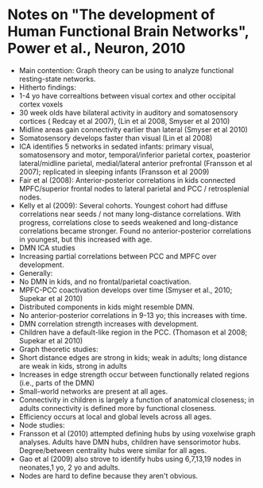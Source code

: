 # Notes on "The development of Human Functional Brain Networks", Power et al., Neuron, 2010

* Main contention: Graph theory can be using to analyze functional resting-state networks.
* Hitherto findings:
 * 1-4 yo have correaltions between visual cortex and other occipital cortex voxels
 * 30 week olds have bilateral activity in auditory and somatosensory cortices ( Redcay et al 2007), (Lin et al 2008, Smyser et al 2010)
 * Midline areas gain connectivity earlier than lateral (Smyser et al 2010)
 * Somatosensory develops faster than visual (Lin et al 2008)
 * ICA identifies 5 networks in sedated infants: primary visual, somatosensory and motor, temporal/inferior parietal cortex, poasterior lateral/midline parietal, medial/lateral anterior prefrontal (Fransson et al 2007); replicated in sleeping infants (Fransson et al 2009)
 * Fair et al (2008): Anterior-posterior correlations in kids connected MPFC/superior frontal nodes to lateral parietal and PCC / retrosplenial nodes.
 * Kelly et al (2009): Several cohorts.  Youngest cohort had diffuse correlations near seeds / not many long-distance correlations.  With progress, correlations close to seeds weakened and long-distance correlations became stronger.  Found no anterior-posterior correlations in youngest, but this increased with age.
 * DMN ICA studies
  * Increasing partial correlations between PCC and MPFC over development.
 * Generally:
  * No DMN in kids, and no frontal/parietal coactivation.
  * MPFC-PCC coactivation develops over time (Smyser et al., 2010; Supekar et al 2010)
  * Distributed components in kids might resemble DMN.
  * No anterior-posterior correlations in 9-13 yo; this increases with time.
  * DMN correlation strength increases with development.
  * Children have a default-like region in the PCC. (Thomason et al 2008; Supekar et al 2010)
* Graph theoretic studies:
 * Short distance edges are strong in kids; weak in adults; long distance are weak in kids, strong in adults
 * Increases in edge strength occur between functionally related regions (i.e., parts of the DMN)
 * Small-world networks are present at all ages.
 * Connectivity in children is largely a function of anatomical closeness; in adults connectivity is defined more by functional closeness.
 * Efficiency occurs at local and global levels across all ages.
 * Node studies:
  * Fransson et al (2010) attempted defining hubs by using voxelwise graph analyses.  Adults have DMN hubs, children have sensorimotor hubs.  Degree/between centrality hubs were similar for all ages.
  * Gao et al (2009) also strove to identify hubs using 6,7,13,19 nodes in neonates,1 yo, 2 yo and adults.
  * Nodes are hard to define because they aren't obvious.
